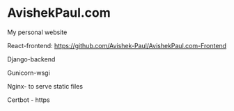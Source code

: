 # AvishekPaul.com
My personal website

React-frontend: https://github.com/Avishek-Paul/AvishekPaul.com-Frontend

Django-backend

Gunicorn-wsgi

Nginx- to serve static files

Certbot - https
